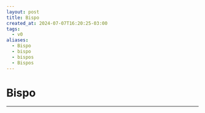 ```yaml
---
layout: post
title: Bispo
created_at: 2024-07-07T16:20:25-03:00
tags:
  - v0
aliases:
  - Bispo
  - bispo
  - bispos
  - Bispos
---
```

# Bispo
----

